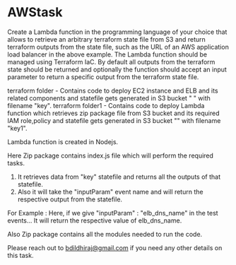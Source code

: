 # AWStask

Create a Lambda function in the programming language of your choice that allows to retrieve an
arbitrary terraform state file from S3 and return terraform outputs from the state file, such as the URL
of an AWS application load balancer in the above example. The Lambda function should be managed
using Terraform IaC. By default all outputs from the terraform state should be returned and optionally
the function should accept an input parameter to return a specific output from the terraform state
file.

terraform folder - Contains code to deploy EC2 instance and ELB and its related components and statefile gets generated in S3 bucket " " with filename "key".
terraform folder1 - Contains code to deploy Lambda function which retrieves zip package file from S3 bucket and its required IAM role,policy and statefile gets generated in S3 bucket "" with filename "key1".

Lambda function is created in Nodejs.

Here Zip package contains index.js file which will perform the required tasks. 
1. It retrieves data from "key" statefile and returns all the outputs of that statefile.
2. Also it will take the "inputParam" event name and will return the respective output from the statefile.

For Example : Here, if we give "inputParam" : "elb_dns_name" in the test events... It will return the respective value of elb_dns_name.

Also Zip package contains all the modules needed to run the code.

Please reach out to bdildhiraj@gmail.com if you need any other details on this task.

